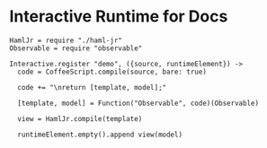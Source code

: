 Interactive Runtime for Docs
============================

    HamlJr = require "./haml-jr"
    Observable = require "observable"

    Interactive.register "demo", ({source, runtimeElement}) ->
      code = CoffeeScript.compile(source, bare: true)

      code += "\nreturn [template, model];"

      [template, model] = Function("Observable", code)(Observable)

      view = HamlJr.compile(template)
      
      runtimeElement.empty().append view(model)
